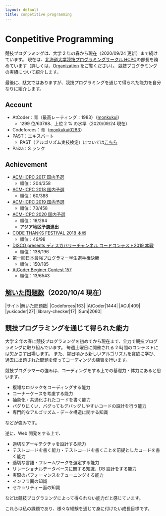 ```yaml
---
layout: default
title: conpetitive programming
---
```


# Conpetitive Programming

競技プログラミングは、大学 2 年の春から現在（2020/09/24 更新）まで続けています。
現在は、[北海道大学競技プログラミングサークル HCPC](https://hcpc-hokudai.github.io/)の部長を務めています（詳しくは、[Organization](organization/) をご覧ください）。
競技プログラミングの実績について紹介します。

最後に、駄文ではありますが、競技プログラミングを通じて得られた能力を自分なりに紹介します。

## Account
- AtCoder：青（最高レーティング：1983）（[monkukui](https://atcoder.jp/users/monkukui)）
    - 1299 位/63798、上位 2 % の水準（2020/09/24 現在）
- Codeforces：青（[monkukui0283](https://codeforces.com/profile/monkukui0283)）
- PAST：エキスパート
    - PAST（アルゴリズム実技検定）については[こちら](https://past.atcoder.jp)
- Paiza：S ランク

## Achievement
- [ACM-ICPC 2017 国内予選](https://icpc.iisf.or.jp/2017-tsukuba/domestic)
    - 順位：204/358
- [ACM-ICPC 2018 国内予選](https://icpc.iisf.or.jp/2018-yokohama/domestic)
    - 順位：60/388
- [ACM-ICPC 2019 国内予選](https://icpc.iisf.or.jp/2019-yokohama/2019kokunaiyosen)
    - 順位：73/458
- [ACM-ICPC 2020 国内予選](https://icpc.iisf.or.jp/2020-yokohama/domestic/)
    - 順位：18/294
    - <strong>アジア地区予選進出</strong>
- [CODE THANKS FESTIVAL 2018 本戦](https://www.recruit-jinji.jp/recruitment/code_fes)
    - 順位：49/98
- [DISCO presents ディスカバリーチャンネル コードコンテスト2019 本戦](https://www.discoverychannel.jp/campaign/ddcc2019/)
    - 順位：138/196
- [第一回日本最強プログラマー学生選手権決勝](https://atcoder.jp/contests/jsc2019-final)
    - 順位：150/185
- [AtCoder Beginer Contest 157](https://atcoder.jp/contests/abc157)
    - 順位：13/6543

## [解いた問題数](https://rating-history.herokuapp.com/index.html?handle_topcoder=&handle_codeforces=monkukui0283&handle_atcoder=monkukui&handle_aoj=monkukui&handle_yukicoder=monkukui&handle_librarychecker=monkukui&select_handle=TAB)（2020/10/4 現在）

|サイト|解いた問題数|
|Codeforces|163|
|AtCoder|1444|
|AOJ|409|
|yukicoder|27|
|library-checker|17|
|Sum|2060|


## 競技プログラミングを通じて得られた能力

大学 2 年の春に競技プログラミングを初めてから現在まで、全力で競技プログラミングに取り組んでいます。
毎週土曜日に開催される 2 時間のコンテストには欠かさず出場します。
また、常日頃から新しいアルゴリズムを貪欲に学び、過去に出題された問題を使ってコーディングの練習を行います。

競技プログラマーの強みは、コーディングをする上での基礎力・体力にあると思います。
- 複雑なロジックをコーディングする能力
- コーナーケースを考慮する能力
- 抽象化・共通化されたコードを書く能力
- バグりにくい、バグってもデバッグしやすいコードの設計を行う能力
- 専門的なアルゴリズム・データ構造に関する知識

などが強みです。

逆に、Web 開発をする上で、
- 適切なアーキテクチャを設計する能力
- テストコードを書く能力・テストコードを書くことを前提としたコードを書く能力
- 適切な言語・フレームワークを選定する能力
- リレーショナルデータベースに関する知識、DB 設計をする能力
- 実際のパフォーマンスをチューニングする能力
- インフラ面の知識
- セキュリティー面の知識

などは競技プログラミングによって得られない能力だと感じています。

これらは私の課題であり、様々な経験を通じて身に付けたい成長目標です。
